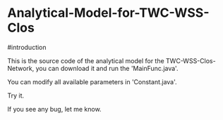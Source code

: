 # Analytical-Model-for-TWC-WSS-Clos
#introduction

This is the source code of the analytical model for the TWC-WSS-Clos-Network, you can download it and run the 'MainFunc.java'.

You can modify all available parameters in 'Constant.java'.

Try it.

If you see any bug, let me know.
